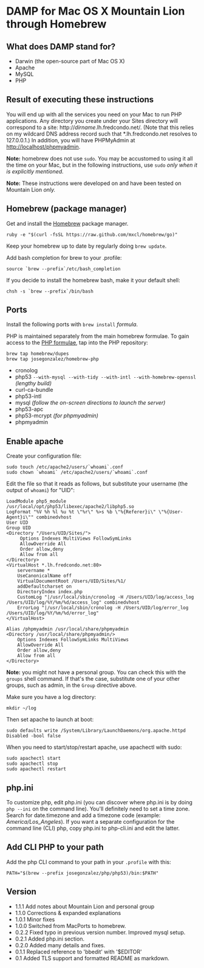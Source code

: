 # DAMP for Mac OS X Mountain Lion through Homebrew

## What does DAMP stand for?

* Darwin (the open-source part of Mac OS X)
* Apache
* MySQL
* PHP

## Result of executing these instructions

You will end up with all the services you need on your Mac to run PHP
applications. Any directory you create under your Sites directory will
correspond to a site: http://<var>dirname</var>.lh.fredcondo.net/. (Note that
this relies on my wildcard DNS address record such that *.lh.fredcondo.net
resolves to 127.0.0.1.) In addition, you will have PHPMyAdmin at
<http://localhost/phpmyadmin>.

**Note:** homebrew does not use `sudo`. You may be accustomed to using it all
the time on your Mac, but in the following instructions, use `sudo` *only when
it is explicitly mentioned.*

**Note:** These instructions were developed on and have been tested on Mountain
Lion *only.*

## Homebrew (package manager)

Get and install the [Homebrew][brew] package manager.

	ruby -e "$(curl -fsSL https://raw.github.com/mxcl/homebrew/go)"

Keep your homebrew up to date by regularly doing `brew update`.

Add bash completion for brew to your .profile:

	source `brew --prefix`/etc/bash_completion

If you decide to install the homebrew bash, make it your default shell:

	chsh -s `brew --prefix`/bin/bash

## Ports

Install the following ports with `brew install` *formula*.

PHP is maintained separately from the main homebrew formulae. To gain access to
the [PHP formulae][github], tap into the PHP repository:

	brew tap homebrew/dupes
	brew tap josegonzalez/homebrew-php

* cronolog
* php53 `--with-mysql --with-tidy --with-intl --with-homebrew-openssl` _(lengthy build)_
* curl-ca-bundle
* php53-intl
* mysql _(follow the on-screen directions to launch the server)_
* php53-apc
* php53-mcrypt _(for phpmyadmin)_
* phpmyadmin

## Enable apache

Create your configuration file:

	sudo touch /etc/apache2/users/`whoami`.conf
	sudo chown `whoami` /etc/apache2/users/`whoami`.conf

Edit the file so that it reads as follows, but substitute your username (the
output of `whoami`) for "UID":

	LoadModule php5_module    /usr/local/opt/php53/libexec/apache2/libphp5.so
	LogFormat "%V %h %l %u %t \"%r\" %>s %b \"%{Referer}i\" \"%{User-Agent}i\"" combinedvhost
	User UID
	Group UID
	<Directory "/Users/UID/Sites/">
		 Options Indexes MultiViews FollowSymLinks
		 AllowOverride All
		 Order allow,deny
		 Allow from all
	</Directory>
	<VirtualHost *.lh.fredcondo.net:80>
		servername *
		UseCanonicalName off
		VirtualDocumentRoot /Users/UID/Sites/%1/
		addDefaultcharset on
		DirectoryIndex index.php
		CustomLog "|/usr/local/sbin/cronolog -H /Users/UID/log/access_log /Users/UID/log/%Y/%m/%d/access_log" combinedvhost
		ErrorLog "|/usr/local/sbin/cronolog -H /Users/UID/log/error_log /Users/UID/log/%Y/%m/%d/error_log"
	</VirtualHost>

	Alias /phpmyadmin /usr/local/share/phpmyadmin
	<Directory /usr/local/share/phpmyadmin/>
		Options Indexes FollowSymLinks MultiViews
		AllowOverride All
		Order allow,deny
		Allow from all
	</Directory>

**Note:** you might not have a personal group. You can check this with the
`groups` shell command. If that's the case, substitute one of your other groups,
such as admin, in the `Group` directive above.

Make sure you have a log directory:

	mkdir ~/log

Then set apache to launch at boot:

	sudo defaults write /System/Library/LaunchDaemons/org.apache.httpd Disabled -bool false

When you need to start/stop/restart apache, use apachectl with sudo:

	sudo apachectl start
	sudo apachectl stop
	sudo apachectl restart

## php.ini

To customize php, edit php.ini (you can discover where php.ini is by doing `php --ini`
on the command line). You'll definitely need to set a time zone. Search for
date.timezone and add a timezone code (example: *America/Los_Angeles*). If you
want a separate configuration for the command line (CLI) php, copy php.ini to
php-cli.ini and edit the latter.

## Add CLI PHP to your path

Add the php CLI command to your path in your `.profile` with this:

	PATH="$(brew --prefix josegonzalez/php/php53)/bin:$PATH"

## Version
* 1.1.1 Add notes about Mountain Lion and personal group
* 1.1.0 Corrections & expanded explanations
* 1.0.1 Minor fixes
* 1.0.0 Switched from MacPorts to homebrew.
* 0.2.2 Fixed typo in previous version number. Improved mysql setup.
* 0.2.1 Added php.ini section.
* 0.2.0 Added many details and fixes.
* 0.1.1  Replaced reference to 'bbedit' with '$EDITOR'
* 0.1 Added TLS support and formatted README as markdown.

[brew]: http://brew.sh/
[github]: https://github.com/josegonzalez/homebrew-php
